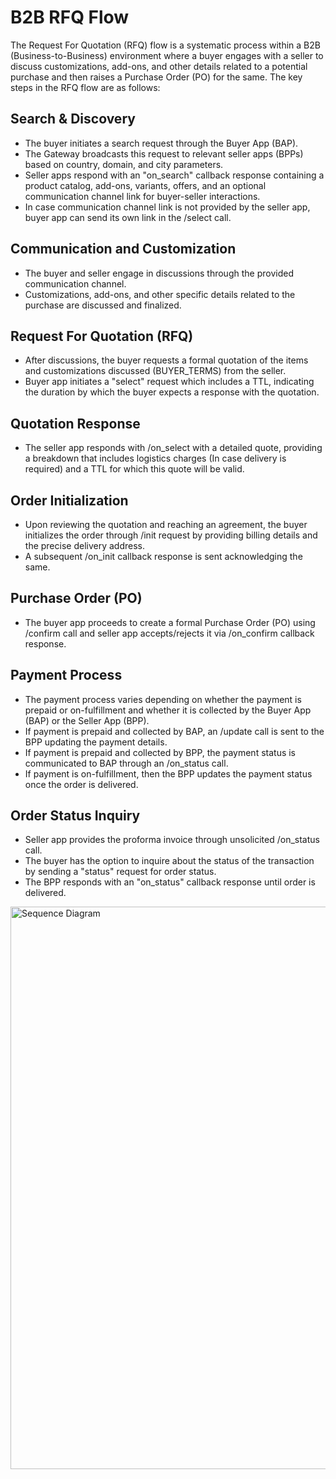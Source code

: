 # B2B RFQ Flow

The Request For Quotation (RFQ) flow is a systematic process within a B2B (Business-to-Business) environment where a buyer engages with a seller to discuss customizations, add-ons, and other details related to a potential purchase and then raises a Purchase Order (PO) for the same. The key steps in the RFQ flow are as follows:


## Search & Discovery
- The buyer initiates a search request through the Buyer App (BAP).
- The Gateway broadcasts this request to relevant seller apps (BPPs) based on country, domain, and city parameters.
- Seller apps respond with an "on_search" callback response containing a product catalog, add-ons, variants, offers, and an optional communication channel link for buyer-seller interactions.
- In case communication channel link is not provided by the seller app, buyer app can send its own link in the /select call.

## Communication and Customization
- The buyer and seller engage in discussions through the provided communication channel.
- Customizations, add-ons, and other specific details related to the purchase are discussed and finalized.

## Request For Quotation (RFQ)
- After discussions, the buyer requests a formal quotation of the items and customizations discussed (BUYER_TERMS) from the seller.
- Buyer app initiates a "select" request which includes a TTL, indicating the duration by which the buyer expects a response with the quotation.

## Quotation Response
- The seller app responds with /on_select with a detailed quote, providing a breakdown that includes logistics charges (In case delivery is required) and a TTL for which this quote will be valid.


## Order Initialization
- Upon reviewing the quotation and reaching an agreement, the buyer initializes the order through /init request by providing billing details and the precise delivery address.
- A subsequent /on_init callback response is sent acknowledging the same. 

## Purchase Order (PO)
- The buyer app proceeds to create a formal Purchase Order (PO) using /confirm call and seller app accepts/rejects it via /on_confirm callback response.

## Payment Process
- The payment process varies depending on whether the payment is prepaid or on-fulfillment and whether it is collected by the Buyer App (BAP) or the Seller App (BPP).
- If payment is prepaid and collected by BAP, an /update call is sent to the BPP updating the payment details.
- If payment is prepaid and collected by BPP, the payment status is communicated to BAP through an /on_status call.
- If payment is on-fulfillment, then the BPP updates the payment status once the order is delivered.

## Order Status Inquiry
- Seller app provides the proforma invoice through unsolicited /on_status call.
- The buyer has the option to inquire about the status of the transaction by sending a "status" request for order status.
- The BPP responds with an "on_status" callback response until order is delivered.

<!-- <img src="../images/RFQflow.svg" alt="Sequence Diagram" width="900" > -->

<img src="https://github.com/ONDC-Official/ONDC-RET-Specifications/blob/draft-2.x/api/images/RFQflow.svg?raw=true" alt="Sequence Diagram" width="900" >